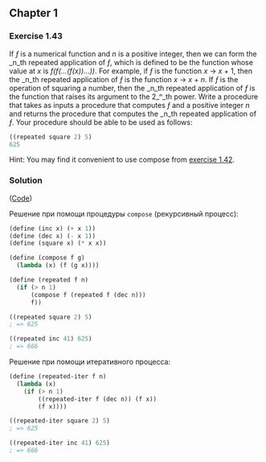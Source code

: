 ## Chapter 1

### Exercise 1.43

If _ƒ_ is a numerical function and _n_ is a positive integer, then we can form the _n_th repeated application of _ƒ_, which is defined to be the function whose value at _x_ is _f(f(...(f(x))...))_. For example, if _ƒ_ is the function _x_ →  _x_ + 1, then the _n_th repeated application of _ƒ_ is the function _x_ → _x_ + _n_. If _ƒ_ is the operation of squaring a number, then the _n_th repeated application of _ƒ_ is the function that raises its argument to the 2_ⁿ_th power. Write a procedure that takes as inputs a procedure that computes _ƒ_ and a positive integer _n_ and returns the procedure that computes the _n_th repeated application of _ƒ_. Your procedure should be able to be used as follows:

```scheme
((repeated square 2) 5)
625
```

Hint: You may find it convenient to use compose from [exercise 1.42](./Exercise%201.42.md).

### Solution

([Code](../../src/Chapter%201/Exercise%201.43.scm))

Решение при помощи процедуры `compose` (рекурсивный процесс):

```scheme
(define (inc x) (+ x 1))
(define (dec x) (- x 1))
(define (square x) (* x x))

(define (compose f g)
  (lambda (x) (f (g x))))

(define (repeated f n)
  (if (> n 1)
      (compose f (repeated f (dec n)))
      f))

((repeated square 2) 5)
; => 625

((repeated inc 41) 625)
; => 666
```

Решение при помощи итеративного процесса:

```scheme
(define (repeated-iter f n)
  (lambda (x)
    (if (> n 1)
        ((repeated-iter f (dec n)) (f x))
        (f x))))

((repeated-iter square 2) 5)
; => 625

((repeated-iter inc 41) 625)
; => 666
```

